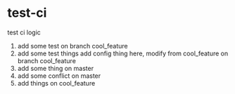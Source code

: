 # test-ci
test ci logic


1. add some test on branch cool_feature
2. add some test things add config thing here, modify from cool_feature on branch cool_feature
3. add some thing on master
4. add some conflict on master
5. add things on cool_feature

